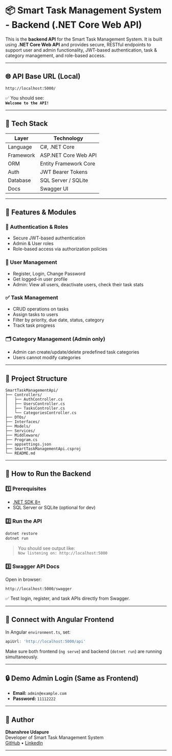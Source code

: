 # 📦 Smart Task Management System - Backend (.NET Core Web API)

This is the **backend API** for the Smart Task Management System. It is built using **.NET Core Web API** and provides secure, RESTful endpoints to support user and admin functionality, JWT-based authentication, task & category management, and role-based access.

---

## 🌐 API Base URL (Local)

```
http://localhost:5000/
```

✅ You should see:  
**`Welcome to the API!`**

---

## 🧰 Tech Stack

| Layer         | Technology             |
|---------------|------------------------|
| Language      | C#, .NET Core          |
| Framework     | ASP.NET Core Web API   |
| ORM           | Entity Framework Core  |
| Auth          | JWT Bearer Tokens      |
| Database      | SQL Server / SQLite    |
| Docs          | Swagger UI             |

---

## 🔑 Features & Modules

### 🔐 Authentication & Roles
- Secure JWT-based authentication
- Admin & User roles
- Role-based access via authorization policies

### 👤 User Management
- Register, Login, Change Password
- Get logged-in user profile
- Admin: View all users, deactivate users, check their task stats

### ✅ Task Management
- CRUD operations on tasks
- Assign tasks to users
- Filter by priority, due date, status, category
- Track task progress

### 🗂️ Category Management (Admin only)
- Admin can create/update/delete predefined task categories
- Users cannot modify categories

---

## 📁 Project Structure

```
SmartTaskManagementApi/
├── Controllers/
│   ├── AuthController.cs
│   ├── UsersController.cs
│   ├── TasksController.cs
│   └── CategoriesController.cs
├── DTOs/
├── Interfaces/
├── Models/
├── Services/
├── Middleware/
├── Program.cs
├── appsettings.json
├── SmartTaskManagementApi.csproj
└── README.md
```

---

## 🧪 How to Run the Backend

### 1️⃣ Prerequisites
- [.NET SDK 8+](https://dotnet.microsoft.com/download)
- SQL Server or SQLite (optional for dev)

### 2️⃣ Run the API

```bash
dotnet restore
dotnet run
```

> You should see output like:  
> `Now listening on: http://localhost:5000`

### 3️⃣ Swagger API Docs

Open in browser:

```
http://localhost:5000/swagger
```

✅ Test login, register, and task APIs directly from Swagger.

---

## 🔗 Connect with Angular Frontend

In Angular `environment.ts`, set:

```ts
apiUrl: 'http://localhost:5000/api'
```

Make sure both frontend (`ng serve`) and backend (`dotnet run`) are running simultaneously.

---

## 🔒 Demo Admin Login (Same as Frontend)

- **Email:** `admin@example.com`  
- **Password:** `11112222`

---

## 🙌 Author

**Dhanshree Udapure**  
Developer of Smart Task Management System  
[GitHub](https://github.com/dudapure) • [LinkedIn](https://www.linkedin.com/in/dhanshree-udapure/)

---
